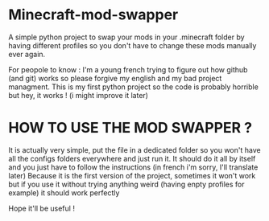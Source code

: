 # Minecraft-mod-swapper
A simple python project to swap your mods in your .minecraft folder by having different profiles so you don't have to change these mods manually ever again.

For peopole to know : I'm a young french trying to figure out how github (and git) works so please forgive my english and my bad project managment.
This is my first python project so the code is probably horrible but hey, it works ! (i might improve it later)


# HOW TO USE THE MOD SWAPPER ?

It is actually very simple, put the file in a dedicated folder so you won't have all the configs folders everywhere and just run it.
It should do it all by itself and you just have to follow the instructions (in french i'm sorry,  I'll translate later)
Because it is the first version of the project, sometimes it won't work but if you use it without trying anything weird (having enpty profiles for example) it should work perfectly

Hope it'll be useful !
